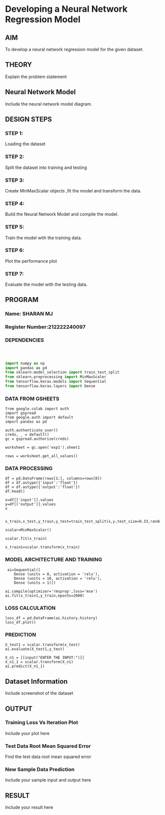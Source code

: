 # Developing a Neural Network Regression Model

## AIM

To develop a neural network regression model for the given dataset.

## THEORY

Explain the problem statement

## Neural Network Model

Include the neural network model diagram.

## DESIGN STEPS

### STEP 1:

Loading the dataset

### STEP 2:

Split the dataset into training and testing

### STEP 3:

Create MinMaxScalar objects ,fit the model and transform the data.

### STEP 4:

Build the Neural Network Model and compile the model.

### STEP 5:

Train the model with the training data.

### STEP 6:

Plot the performance plot

### STEP 7:

Evaluate the model with the testing data.

## PROGRAM
### Name: SHARAN MJ
### Register Number:212222240097

### DEPENDENCIES
```python



import numpy as np
import pandas as pd
from sklearn.model_selection import train_test_split
from sklearn.preprocessing import MinMaxScaler
from tensorflow.keras.models import Sequential
from tensorflow.keras.layers import Dense


```
### DATA FROM GSHEETS
```
from google.colab import auth
import gspread
from google.auth import default
import pandas as pd

auth.authenticate_user()
creds, _ = default()
gc = gspread.authorize(creds)

worksheet = gc.open('exp1').sheet1

rows = worksheet.get_all_values()
```
### DATA PROCESSING
```
df = pd.DataFrame(rows[1:], columns=rows[0])
df = df.astype({'input':'float'})
df = df.astype({'output':'float'})
df.head()

x=df[['input']].values
y=df[['output']].values
x


x_train,x_test,y_train,y_test=train_test_split(x,y,test_size=0.33,random_state=33)

scalar=MinMaxScaler()

scalar.fit(x_train)

x_train1=scalar.transform(x_train)

```

### MODEL ARCHITECTURE AND TRAINING
```
 ai=Sequential([
    Dense (units = 8, activation = 'relu'),
    Dense (units = 10, activation = 'relu'),
    Dense (units = 1)])

ai.compile(optimizer='rmsprop',loss='mse')
ai.fit(x_train1,y_train,epochs=2000)
```
### LOSS CALCULATION

```
loss_df = pd.DataFrame(ai.history.history)
loss_df.plot()
```

### PREDICTION
```
X_test1 = scalar.transform(x_test)
ai.evaluate(X_test1,y_test)

X_n1 = [[input("ENTER THE INPUT:")]]
X_n1_1 = scalar.transform(X_n1)
ai.predict(X_n1_1)
```

## Dataset Information

Include screenshot of the dataset

## OUTPUT

### Training Loss Vs Iteration Plot

Include your plot here

### Test Data Root Mean Squared Error

Find the test data root mean squared error

### New Sample Data Prediction

Include your sample input and output here

## RESULT

Include your result here
